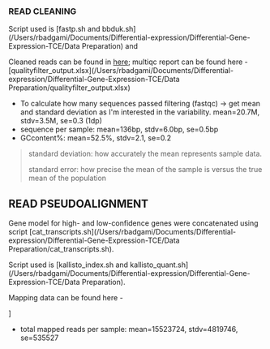 ### READ CLEANING

Script used is [fastp.sh and bbduk.sh](/Users/rbadgami/Documents/Differential-expression/Differential-Gene-Expression-TCE/Data Preparation) and 

Cleaned reads can be found in [here](smb://jic-group-data/Group-Scratch/Diane-Saunders/badgamir/fastp_output1/fastqc_completed); multiqc report can be found here - [qualityfilter_output.xlsx](/Users/rbadgami/Documents/Differential-expression/Differential-Gene-Expression-TCE/Data Preparation/qualityfilter_output.xlsx)

- To calculate how many sequences passed filtering (fastqc) -> get mean and standard deviation as I'm interested in the variability. mean=20.7M, stdv=3.5M, se=0.3 (1dp)
- sequence per sample: mean=136bp, stdv=6.0bp, se=0.5bp
- GCcontent%: mean=52.5%, stdv=2.1, se=0.2

> standard deviation: how accurately the mean represents sample data. 
>
> standard error: how precise the mean of the sample is versus the true mean of the population



## READ PSEUDOALIGNMENT

Gene model for high- and low-confidence genes were concatenated using script [cat_transcripts.sh](/Users/rbadgami/Documents/Differential-expression/Differential-Gene-Expression-TCE/Data Preparation/cat_transcripts.sh).

Script used is [kallisto_index.sh and kallisto_quant.sh](/Users/rbadgami/Documents/Differential-expression/Differential-Gene-Expression-TCE/Data Preparation). 

Mapping data can be found here - 

]

- total mapped reads per sample: mean=15523724, stdv=4819746, se=535527